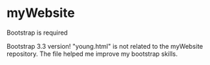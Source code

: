 # myWebsite
Bootstrap is required

Bootstrap 3.3 version! "young.html" is not related to the myWebsite repository. The file helped me improve my bootstrap skills.
